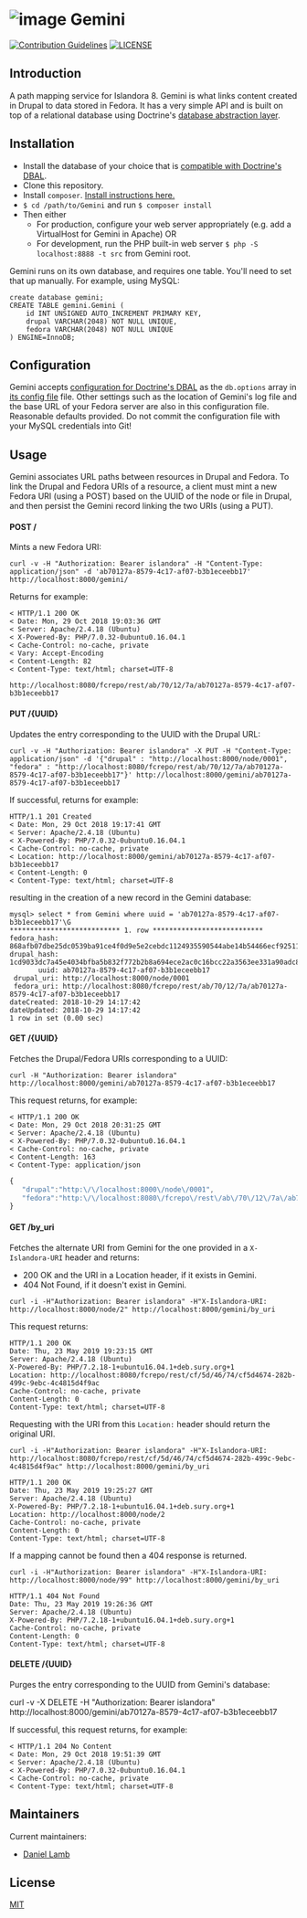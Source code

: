 # ![image](https://cloud.githubusercontent.com/assets/2371345/24554336/902613ac-1603-11e7-9c4f-1c79204388e7.png) Gemini 
[![Contribution Guidelines][2]](./CONTRIBUTING.md)
[![LICENSE][3]](./LICENSE)

## Introduction

A path mapping service for Islandora 8.  Gemini is what links content created in Drupal to data stored in Fedora.  It has a very simple API and is built on top of a relational database using Doctrine's [database abstraction layer][4].

## Installation

- Install the database of your choice that is [compatible with Doctrine's DBAL][5]. 
- Clone this repository.
- Install `composer`.  [Install instructions here.][6]
- `$ cd /path/to/Gemini` and run `$ composer install`
- Then either
  - For production, configure your web server appropriately (e.g. add a VirtualHost for Gemini in Apache) OR
  - For development, run the PHP built-in web server `$ php -S localhost:8888 -t src` from Gemini root.

Gemini runs on its own database, and requires one table.  You'll need to set that up manually.  For example, using MySQL:
```mysql
create database gemini;
CREATE TABLE gemini.Gemini (
    id INT UNSIGNED AUTO_INCREMENT PRIMARY KEY,
    drupal VARCHAR(2048) NOT NULL UNIQUE,
    fedora VARCHAR(2048) NOT NULL UNIQUE
) ENGINE=InnoDB;
```

## Configuration

Gemini accepts [configuration for Doctrine's DBAL](http://docs.doctrine-project.org/projects/doctrine-dbal/en/latest/reference/configuration.html) as the `db.options` array in [its config file](./cfg/config.example.yaml) file.  Other settings such as the location of Gemini's log file and the base URL of your Fedora server are also in this configuration file. Reasonable defaults provided.  Do not commit the configuration file with your MySQL credentials into Git!

## Usage

Gemini associates URL paths between resources in Drupal and Fedora. To link the Drupal and Fedora URIs of a resource, a client must mint a new Fedora URI (using a POST) based on the UUID of the node or file in Drupal, and then persist the Gemini record linking the two URIs (using a PUT).

#### POST /

Mints a new Fedora URI:

`curl -v -H "Authorization: Bearer islandora" -H "Content-Type: application/json" -d 'ab70127a-8579-4c17-af07-b3b1eceebb17'  http://localhost:8000/gemini/`

Returns for example:

```
< HTTP/1.1 200 OK
< Date: Mon, 29 Oct 2018 19:03:36 GMT
< Server: Apache/2.4.18 (Ubuntu)
< X-Powered-By: PHP/7.0.32-0ubuntu0.16.04.1
< Cache-Control: no-cache, private
< Vary: Accept-Encoding
< Content-Length: 82
< Content-Type: text/html; charset=UTF-8
```

`http://localhost:8080/fcrepo/rest/ab/70/12/7a/ab70127a-8579-4c17-af07-b3b1eceebb17`

#### PUT /{UUID}

Updates the entry corresponding to the UUID with the Drupal URL:

`curl -v -H "Authorization: Bearer islandora" -X PUT -H "Content-Type: application/json" -d '{"drupal" : "http://localhost:8000/node/0001", "fedora" : "http://localhost:8080/fcrepo/rest/ab/70/12/7a/ab70127a-8579-4c17-af07-b3b1eceebb17"}' http://localhost:8000/gemini/ab70127a-8579-4c17-af07-b3b1eceebb17`


If successful, returns for example:

```
HTTP/1.1 201 Created
< Date: Mon, 29 Oct 2018 19:17:41 GMT
< Server: Apache/2.4.18 (Ubuntu)
< X-Powered-By: PHP/7.0.32-0ubuntu0.16.04.1
< Cache-Control: no-cache, private
< Location: http://localhost:8000/gemini/ab70127a-8579-4c17-af07-b3b1eceebb17
< Content-Length: 0
< Content-Type: text/html; charset=UTF-8
```

resulting in the creation of a new record in the Gemini database:

```
mysql> select * from Gemini where uuid = 'ab70127a-8579-4c17-af07-b3b1eceebb17'\G
*************************** 1. row ***************************
fedora_hash: 868afb07dbe25dc0539ba91ce4f0d9e5e2cebdc1124935590544abe14b54466ecf925113bcf057c3b1bbb9056e03e918dd60b50ad2047b9ecf44b60db8fb1a91
drupal_hash: 1cd9033dc7a45e4034bfba5b832f772b2b8a694ece2ac0c16bcc22a3563ee331a90adc843e3657e491ac550776eaff0ec2db521891da2a3a55609d817598b5da
       uuid: ab70127a-8579-4c17-af07-b3b1eceebb17
 drupal_uri: http://localhost:8000/node/0001
 fedora_uri: http://localhost:8080/fcrepo/rest/ab/70/12/7a/ab70127a-8579-4c17-af07-b3b1eceebb17
dateCreated: 2018-10-29 14:17:42
dateUpdated: 2018-10-29 14:17:42
1 row in set (0.00 sec)
```

#### GET /{UUID}

Fetches the Drupal/Fedora URIs corresponding to a UUID:

`curl -H "Authorization: Bearer islandora" http://localhost:8000/gemini/ab70127a-8579-4c17-af07-b3b1eceebb17`

This request returns, for example:

```
< HTTP/1.1 200 OK
< Date: Mon, 29 Oct 2018 20:31:25 GMT
< Server: Apache/2.4.18 (Ubuntu)
< X-Powered-By: PHP/7.0.32-0ubuntu0.16.04.1
< Cache-Control: no-cache, private
< Content-Length: 163
< Content-Type: application/json
```

```javascript
{
   "drupal":"http:\/\/localhost:8000\/node\/0001",
   "fedora":"http:\/\/localhost:8080\/fcrepo\/rest\/ab\/70\/12\/7a\/ab70127a-8579-4c17-af07-b3b1eceebb17"
}
```

#### GET /by_uri

Fetches the alternate URI from Gemini for the one provided in a `X-Islandora-URI` header and returns:
* 200 OK and the URI in a Location header, if it exists in Gemini.
* 404 Not Found, if it doesn't exist in Gemini.

`curl -i -H"Authorization: Bearer islandora" -H"X-Islandora-URI: http://localhost:8000/node/2" http://localhost:8000/gemini/by_uri`

This request returns:
```
HTTP/1.1 200 OK
Date: Thu, 23 May 2019 19:23:15 GMT
Server: Apache/2.4.18 (Ubuntu)
X-Powered-By: PHP/7.2.18-1+ubuntu16.04.1+deb.sury.org+1
Location: http://localhost:8080/fcrepo/rest/cf/5d/46/74/cf5d4674-282b-499c-9ebc-4c4815d4f9ac
Cache-Control: no-cache, private
Content-Length: 0
Content-Type: text/html; charset=UTF-8
```

Requesting with the URI from this `Location:` header should return the original URI.

`curl -i -H"Authorization: Bearer islandora" -H"X-Islandora-URI: http://localhost:8080/fcrepo/rest/cf/5d/46/74/cf5d4674-282b-499c-9ebc-4c4815d4f9ac" http://localhost:8000/gemini/by_uri`

```
HTTP/1.1 200 OK
Date: Thu, 23 May 2019 19:25:27 GMT
Server: Apache/2.4.18 (Ubuntu)
X-Powered-By: PHP/7.2.18-1+ubuntu16.04.1+deb.sury.org+1
Location: http://localhost:8000/node/2
Cache-Control: no-cache, private
Content-Length: 0
Content-Type: text/html; charset=UTF-8
```

If a mapping cannot be found then a 404 response is returned.

`curl -i -H"Authorization: Bearer islandora" -H"X-Islandora-URI: http://localhost:8000/node/99" http://localhost:8000/gemini/by_uri`

```
HTTP/1.1 404 Not Found
Date: Thu, 23 May 2019 19:26:36 GMT
Server: Apache/2.4.18 (Ubuntu)
X-Powered-By: PHP/7.2.18-1+ubuntu16.04.1+deb.sury.org+1
Cache-Control: no-cache, private
Content-Length: 0
Content-Type: text/html; charset=UTF-8
```

#### DELETE /{UUID}

Purges the entry corresponding to the UUID from Gemini's database:

curl -v -X DELETE -H "Authorization: Bearer islandora" http://localhost:8000/gemini/ab70127a-8579-4c17-af07-b3b1eceebb17

If successful, this request returns, for example:

```
< HTTP/1.1 204 No Content
< Date: Mon, 29 Oct 2018 19:51:39 GMT
< Server: Apache/2.4.18 (Ubuntu)
< X-Powered-By: PHP/7.0.32-0ubuntu0.16.04.1
< Cache-Control: no-cache, private
< Content-Type: text/html; charset=UTF-8
```

## Maintainers

Current maintainers:

* [Daniel Lamb](https://github.com/dannylamb)

## License

[MIT](https://opensource.org/licenses/MIT)

[2]: http://img.shields.io/badge/CONTRIBUTING-Guidelines-blue.svg
[3]: https://img.shields.io/badge/license-MIT-blue.svg?style=flat-square
[4]: http://docs.doctrine-project.org/projects/doctrine-dbal/en/latest/
[5]: http://docs.doctrine-project.org/projects/doctrine-dbal/en/latest/reference/introduction.html
[6]: https://getcomposer.org/download/
